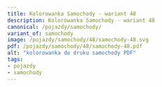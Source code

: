 ```yaml
---
title: Kolorowanka Samochody - wariant 48
description: Kolorowanka Samochody - wariant 48
canonical: /pojazdy/samochody/
variant_of: samochody
image: /pojazdy/samochody/48/samochody-48.svg
pdf: /pojazdy/samochody/48/samochody-48.pdf
alt: "kolorowanka do druku samochody PDF"
tags:
- pojazdy
- samochody
---
```

